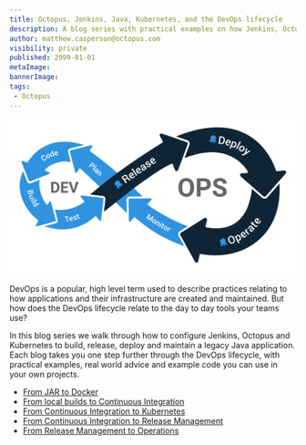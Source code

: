 ```yaml
---
title: Octopus, Jenkins, Java, Kubernetes, and the DevOps lifecycle
description: A blog series with practical examples on how Jenkins, Octopus and Kubernetes fit into the DevOps lifecycle
author: matthew.casperson@octopus.com
visibility: private
published: 2999-01-01
metaImage: 
bannerImage: 
tags:
 - Octopus
---
```


![](devops.svg "width=300")

DevOps is a popular, high level term used to describe practices relating to how applications and their infrastructure are created and maintained. But how does the DevOps lifecycle relate to the day to day tools your teams use?

In this blog series we walk through how to configure Jenkins, Octopus and Kubernetes to build, release, deploy and maintain a legacy Java application. Each blog takes you one step further through the DevOps lifecycle, with practical examples, real world advice and example code you can use in your own projects.

* [From JAR to Docker](/blog/2020-07/java-ci-cd-co/from-jar-to-docker/index.md)
* [From local builds to Continuous Integration](/blog/2020-07/java-ci-cd-co/from-local-to-ci/index.md)
* [From Continuous Integration to Kubernetes](/blog/2020-07/java-ci-cd-co/from-ci-to-cloud/index.md)
* [From Continuous Integration to Release Management](/blog/2020-07/java-ci-cd-co/from-ci-to-cd/index.md)
* [From Release Management to Operations](/blog/2020-07/java-ci-cd-co/from-cd-to-co/index.md)


